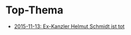 # Top-Thema
* [2015-11-13: Ex-Kanzler Helmut Schmidt ist tot](Top-Thema/2015-11-13-ex-kanzler-helmut-schmidt-ist-tot.md)
